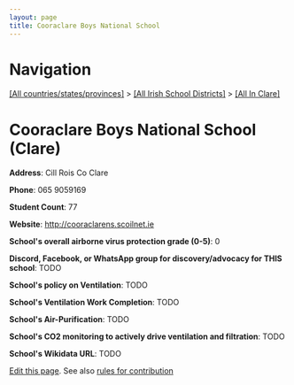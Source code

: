 ```yaml
---
layout: page
title: Cooraclare Boys National School
---
```

# Navigation

[[All countries/states/provinces]](../../..) > [[All Irish School Districts]](../..) > [[All In Clare]](..)

# Cooraclare Boys National School (Clare)

**Address**: Cill Rois Co Clare

**Phone**: 065 9059169

**Student Count**: 77

**Website**: <http://cooraclarens.scoilnet.ie>

**School's overall airborne virus protection grade (0-5)**: 0

**Discord, Facebook, or WhatsApp group for discovery/advocacy for THIS school**: TODO

**School's policy on Ventilation**: TODO

**School's Ventilation Work Completion**: TODO

**School's Air-Purification**: TODO

**School's CO2 monitoring to actively drive ventilation and filtration**: TODO

**School's Wikidata URL**: TODO


[Edit this page](https://github.com/ventilate-schools/Ireland/edit/main/./Clare/Cooraclare_Boys_National_School.md). See also [rules for contribution](../../../contribution-rules/)